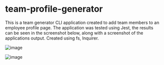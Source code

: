 # team-profile-generator
This is a team generator CLI application created to add team members to an employee profile page. The application was tested using Jest, the results can be seen in the screenshot below, along with a screenshot of the applications output. Created using fs, Inquirer.

![image](https://user-images.githubusercontent.com/55624526/223532306-51f8e574-6e66-4f34-b957-872acfe69143.png)


![image](https://user-images.githubusercontent.com/55624526/223533643-e1bae304-364e-4543-81ce-364dce99060b.png)
